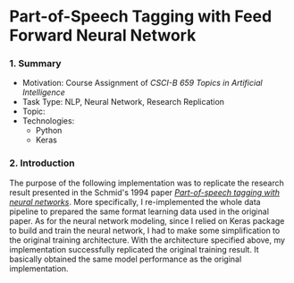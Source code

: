 # Part-of-Speech Tagging with Feed Forward Neural Network 

### 1. Summary

- Motivation: Course Assignment of *CSCI-B 659 Topics in Artificial Intelligence*
- Task Type: NLP, Neural Network, Research Replication
- Topic: 
- Technologies: 
  - Python 
  - Keras 

### 2. Introduction

The purpose of the following implementation was to replicate the research result presented in the Schmid's 1994 paper [*Part-of-speech tagging with neural networks*](https://www.aclweb.org/anthology/C94-1027.pdf). More specifically, I re-implemented the whole data pipeline to prepared the same format learning data used in the original paper. As for the neural network modeling, since I relied on Keras package to build and train the neural network, I had to make some simplification to the original training architecture. With the architecture specified above, my implementation successfully replicated the original training result. It basically obtained the same model performance as the original implementation.